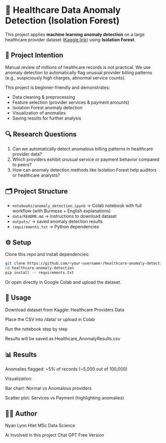 # 🏥 Healthcare Data Anomaly Detection (Isolation Forest)

This project applies **machine learning anomaly detection** on a large healthcare provider dataset 
([Kaggle link](https://www.kaggle.com/datasets/tamilsel/healthcare-providers-data)) 
using **Isolation Forest**.

## 📌 Project Intention
Manual review of millions of healthcare records is not practical. 
We use anomaly detection to automatically flag unusual provider billing patterns 
(e.g., suspiciously high charges, abnormal service counts).

This project is beginner-friendly and demonstrates:
- Data cleaning & preprocessing
- Feature selection (provider services & payment amounts)
- Isolation Forest anomaly detection
- Visualization of anomalies
- Saving results for further analysis

## 🔍 Research Questions
1. Can we automatically detect anomalous billing patterns in healthcare provider data?
2. Which providers exhibit unusual service or payment behavior compared to peers?
3. How can anomaly detection methods like Isolation Forest help auditors or healthcare analysts?

## 🗂️ Project Structure
- `notebooks/anomaly_detection.ipynb` → Colab notebook with full workflow (with Burmese + English explanations)
- `data/README.md` → instructions to download dataset
- `outputs/` → saved anomaly detection results
- `requirements.txt` → Python dependencies

## ⚙️ Setup
Clone this repo and install dependencies:

```bash
git clone https://github.com/<your-username>/healthcare-anomaly-detection.git
cd healthcare-anomaly-detection
pip install -r requirements.txt
```
Or open directly in Google Colab and upload the dataset.

## 🚀 Usage

Download dataset from Kaggle: Healthcare Providers Data

Place the CSV into /data/ or upload in Colab

Run the notebook step by step

Results will be saved as Healthcare_AnomalyResults.csv

## 📊 Results

Anomalies flagged: ~5% of records (~5,000 out of 100,000)

Visualization:

Bar chart: Normal vs Anomalous providers

Scatter plot: Services vs Payment (highlighting anomalies)

## 🧑‍💻 Author
Nyan Lynn Htet
MSc Data Science

Ai Involved in this project
Chat GPT Free Version
